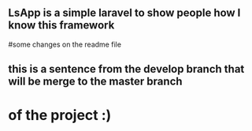  ## LsApp is a simple laravel to show people how I know this framework

 #some changes on the readme file

 ## this is a sentence from the develop branch that will be merge to the master branch
 # of the project :)